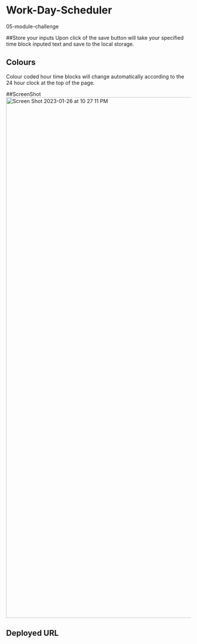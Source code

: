 # Work-Day-Scheduler
05-module-challenge

##Store your inputs
Upon click of the save button will take your specified time block inputed text and save to the local storage.

## Colours
Colour coded hour time blocks will change automatically according to the 24 hour clock at the top of the page.

##ScreenShot
<img width="1423" alt="Screen Shot 2023-01-26 at 10 27 11 PM" src="https://user-images.githubusercontent.com/110792371/215024508-b7f81e78-2597-428f-a12f-03851ce5df44.png">


## Deployed URL
